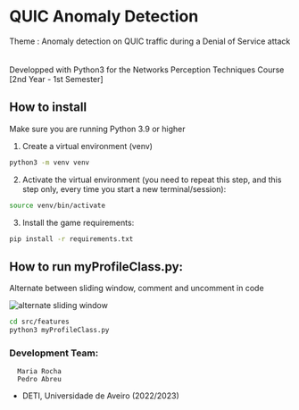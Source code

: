 # QUIC Anomaly Detection

Theme : Anomaly detection on QUIC traffic during a Denial of Service attack 
&nbsp;  
&nbsp;    
Developped with Python3 for the Networks Perception Techniques Course [2nd Year - 1st Semester]

## How to install
Make sure you are running Python 3.9 or higher

1. Create a virtual environment (venv)
```bash
python3 -m venv venv
```

2. Activate the virtual environment (you need to repeat this step, and this step only, every time you start a new terminal/session):
```bash
source venv/bin/activate
```

3. Install the game requirements:
```bash
pip install -r requirements.txt
```
## How to run myProfileClass.py:

Alternate between sliding window, comment and uncomment in code

![alternate sliding window](https://i.imgur.com/kbVQY0u.png)

```bash
cd src/features
python3 myProfileClass.py
```
 
### Development Team:
      Maria Rocha
      Pedro Abreu 
  
- DETI, Universidade de Aveiro (2022/2023)
